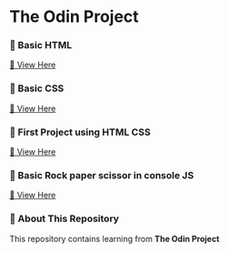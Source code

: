 # The Odin Project  

### 🔹 Basic HTML  
[📌 View Here](https://aswaninitigya.github.io/TheOdinProject/01_recipes_html/)  

### 🔹 Basic CSS  
[📌 View Here](https://aswaninitigya.github.io/TheOdinProject/01_recipes_htmlCSS/)  

### 🔹 First Project using HTML CSS
[📌 View Here](https://aswaninitigya.github.io/TheOdinProject/02_project_HTML_CSS_foundation/)  

### 🔹 Basic Rock paper scissor in console JS
[📌 View Here](https://aswaninitigya.github.io/TheOdinProject/05_rockPaperScissor.html)  


### 📌 About This Repository  
This repository contains learning from **The Odin Project**
